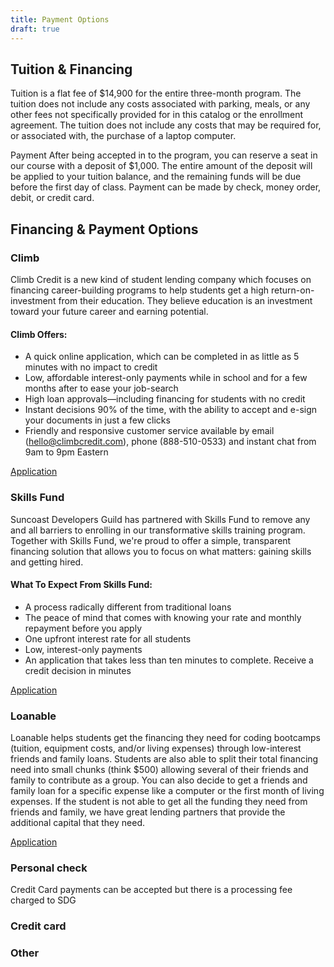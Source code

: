 ```yaml
---
title: Payment Options
draft: true
---
```


## Tuition & Financing

Tuition is a flat fee of $14,900 for the entire three-month program. The tuition does not include any costs associated with parking, meals, or any other fees not specifically provided for in this catalog or the enrollment agreement. The tuition does not include any costs that may be required for, or associated with, the purchase of a laptop computer.

Payment
After being accepted in to the program, you can reserve a seat in our course with a deposit of $1,000. The entire amount of the deposit will be applied to your tuition balance, and the remaining funds will be due before the first day of class. Payment can be made by check, money order, debit, or credit card.

## Financing & Payment Options

### Climb

Climb Credit is a new kind of student lending company which focuses on financing career-building programs to help students get a high return-on-investment from their education. They believe education is an investment toward your future career and earning potential.

#### Climb Offers:

- A quick online application, which can be completed in as little as 5 minutes with no impact to credit
- Low, affordable interest-only payments while in school and for a few months after to ease your job-search
- High loan approvals—including financing for students with no credit
- Instant decisions 90% of the time, with the ability to accept and e-sign your documents in just a few clicks
- Friendly and responsive customer service available by email (hello@climbcredit.com), phone (888-510-0533) and instant chat from 9am to 9pm Eastern

[Application](https://climbcredit.com/suncoast)

### Skills Fund

Suncoast Developers Guild has partnered with Skills Fund to remove any and all barriers to enrolling in our transformative skills training program. Together with Skills Fund, we're proud to offer a simple, transparent financing solution that allows you to focus on what matters: gaining skills and getting hired.

#### What To Expect From Skills Fund:

- A process radically different from traditional loans
- The peace of mind that comes with knowing your rate and monthly repayment before you apply
- One upfront interest rate for all students
- Low, interest-only payments
- An application that takes less than ten minutes to complete. Receive a credit decision in minutes

[Application](https://suncoast.skills.fund/)

### Loanable

Loanable helps students get the financing they need for coding bootcamps (tuition, equipment costs, and/or living expenses) through low-interest friends and family loans. Students are also able to split their total financing need into small chunks (think $500) allowing several of their friends and family to contribute as a group. You can also decide to get a friends and family loan for a specific expense like a computer or the first month of living expenses. If the student is not able to get all the funding they need from friends and family, we have great lending partners that provide the additional capital that they need.

[Application](https://loanwell.com/code-school/suncoast)

### Personal check

Credit Card payments can be accepted but there is a processing fee charged to SDG

### Credit card

### Other
